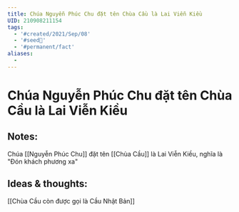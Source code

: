 ```yaml
---
title: Chúa Nguyễn Phúc Chu đặt tên Chùa Cầu là Lai Viễn Kiều
UID: 210908211154
tags:
  - '#created/2021/Sep/08'
  - '#seed🥜'
  - '#permanent/fact'
aliases:
  - 
---
```

# Chúa Nguyễn Phúc Chu đặt tên Chùa Cầu là Lai Viễn Kiều

## Notes:
Chúa [[Nguyễn Phúc Chu]] đặt tên [[Chùa Cầu]] là Lai Viễn Kiều, nghĩa là "Đón khách phương xa"

## Ideas & thoughts:
[[Chùa Cầu còn được gọi là Cầu Nhật Bản]]
